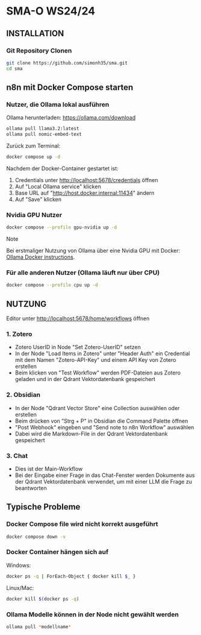 # SMA-O WS24/24

## INSTALLATION

### Git Repository Clonen
```bash
git clone https://github.com/simonh35/sma.git
cd sma
```

## n8n mit Docker Compose starten

### Nutzer, die Ollama lokal ausführen
Ollama herunterladen: <https://ollama.com/download>
```bash
ollama pull llama3.2:latest
ollama pull nomic-embed-text
```

Zurück zum Terminal:
```bash
docker compose up -d
```
Nachdem der Docker-Container gestartet ist:
1. Credentials unter <http://localhost:5678/credentials> öffnen
2. Auf "Local Ollama service" klicken
3. Base URL auf "http://host.docker.internal:11434" ändern
4. Auf "Save" klicken

### Nvidia GPU Nutzer
```bash
docker compose --profile gpu-nvidia up -d
```

> [!NOTE]
> Bei erstmaliger Nutzung von Ollama über eine Nvidia GPU mit Docker:
> [Ollama Docker instructions](https://github.com/ollama/ollama/blob/main/docs/docker.md).

### Für alle anderen Nutzer (Ollama läuft nur über CPU)
```bash
docker compose --profile cpu up -d
```

## NUTZUNG
Editor unter <http://localhost:5678/home/workflows> öffnen

### 1. Zotero
- Zotero UserID in Node "Set Zotero-UserID" setzen
- In der Node "Load Items in Zotero" unter "Header Auth" ein Credential mit dem Namen "Zotero-API-Key" und einem API Key von Zotero erstellen
- Beim klicken von "Test Workflow" werden PDF-Dateien aus Zotero geladen und in der Qdrant Vektordatenbank gespeichert

### 2. Obsidian
- In der Node "Qdrant Vector Store" eine Collection auswählen oder erstellen
- Beim drücken von "Strg + P" in Obsidian die Command Palette öffnen
- "Post Webhook" eingeben und "Send note to n8n Workflow" auswählen
- Dabei wird die Markdown-File in der Qdrant Vektordatenbank gespeichert
 
### 3. Chat
- Dies ist der Main-Workflow
- Bei der Eingabe einer Frage in das Chat-Fenster werden Dokumente aus der Qdrant Vektordatenbank verwendet, um mit einer LLM die Frage zu beantworten

## Typische Probleme
### Docker Compose file wird nicht korrekt ausgeführt
```bash
docker compose down -v
```
### Docker Container hängen sich auf
Windows:
```bash
docker ps -q | ForEach-Object { docker kill $_ }
```
Linux/Mac:
```bash
docker kill $(docker ps -q)
```
### Ollama Modelle können in der Node nicht gewählt werden
```bash
ollama pull *modellname*
```
